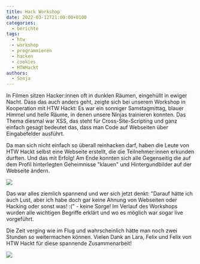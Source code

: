 ```yaml
---
title: Hack Workshop
date: 2022-03-12T21:00:00+0100
categories:
  - berichte
tags:
  - htw
  - workshop
  - programmieren
  - hacken
  - cookies
  - HTWHackt
authors:
  - Sonja
---
```

In Filmen sitzen Hacker:innen oft in dunklen Räumen, eingehüllt in ewiger Nacht. Dass das auch anders geht, zeigte sich bei unserem Workshop in Kooperation mit HTW Hackt: Es war ein sonniger Samstagmittag, blauer Himmel und helle Räume, in denen unsere Ninjas trainieren konnten.
Das Thema diesmal war XSS, das steht für Cross-Site-Scripting und ganz einfach gesagt bedeutet das, dass man Code auf Webseiten über Eingabefelder ausführt.

Da man sich nicht einfach so überall reinhacken darf, haben die Leute von HTW Hackt selbst eine Webseite erstellt, die die Teilnehmer:innen erkunden durften. Und das mit Erfolg! Am Ende konnten sich alle Gegenseitig die auf dem Profil hinterlegten Geheimnisse "klauen" und Hintergundbilder auf der Webseite ändern.

![](/images/cms/htw_hackt_htwhackers.jpeg)

Das war alles ziemlich spannend und wer sich jetzt denkt: "Darauf hätte ich auch Lust, aber ich habe doch gar keine Ahnung von Webseiten oder Hacking oder sonst was! :(" - keine Sorge! Im Verlauf des Workshops wurden alle wichtigen Begriffe erklärt und wo es möglich war sogar live vorgeführt.

Die Zeit verging wie im Flug und wahrscheinlich hätte man noch zwei Stunden so weitermachen können. Vielen Dank an Lara, Felix und Felix von HTW Hackt für diese spannende Zusammenarbeit!

![](/images/cms/htw_hackt_cookies.jpeg)
